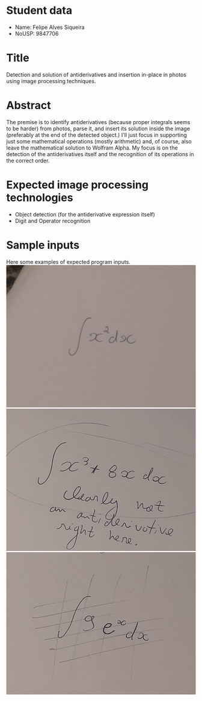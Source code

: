 # Student data
- Name: Felipe Alves Siqueira
- NoUSP: 9847706

# Title
Detection and solution of antiderivatives and insertion in-place in photos using image processing techniques.

# Abstract
The premise is to identify antiderivatives (because proper integrals seems to be harder) from photos, parse it, and insert its solution inside the image (preferably at the end of the detected object.) I'll just focus in supporting just some mathematical operations (mostly arithmetic) and, of course, also leave the mathematical solution to Wolfram Alpha. My focus is on the detection of the antiderivatives itself and the recognition of its operations in the correct order.

# Expected image processing technologies
- Object detection (for the antiderivative expression itself)
- Digit and Operator recognition

# Sample inputs
Here some examples of expected program inputs.
![Sample Input 1](/sample-inputs/sample-1.jpg)
![Sample Input 2](/sample-inputs/sample-2.jpg)
![Sample Input 3](/sample-inputs/sample-3.jpg)
